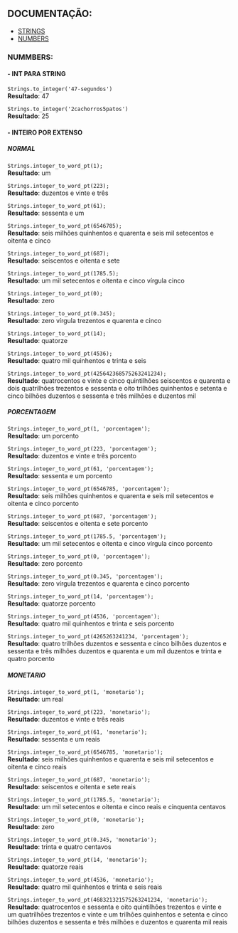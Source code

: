 ## DOCUMENTAÇÃO:

-   [STRINGS](https://github.com/maviniciuus/js-helpers/blob/master/doc/STRINGS.md)
-   [NUMBERS](https://github.com/maviniciuus/js-helpers/blob/master/doc/NUMBERS.md)

### NUMMBERS:

#### - INT PARA STRING

`Strings.to_integer('47-segundos')`  
**Resultado**: 47

`Strings.to_integer('2cachorros5patos')`  
**Resultado**: 25

#### - INTEIRO POR EXTENSO

##### NORMAL

`Strings.integer_to_word_pt(1);`  
**Resultado**: um

`Strings.integer_to_word_pt(223);`  
**Resultado**: duzentos e vinte e três

`Strings.integer_to_word_pt(61);`  
**Resultado**: sessenta e um

`Strings.integer_to_word_pt(6546785);`  
**Resultado**: seis milhões quinhentos e quarenta e seis mil setecentos e oitenta e cinco

`Strings.integer_to_word_pt(687);`  
**Resultado**: seiscentos e oitenta e sete

`Strings.integer_to_word_pt(1785.5);`  
**Resultado**: um mil setecentos e oitenta e cinco vírgula cinco

`Strings.integer_to_word_pt(0);`  
**Resultado**: zero

`Strings.integer_to_word_pt(0.345);`  
**Resultado**: zero vírgula trezentos e quarenta e cinco

`Strings.integer_to_word_pt(14);`  
**Resultado**: quatorze

`Strings.integer_to_word_pt(4536);`  
**Resultado**: quatro mil quinhentos e trinta e seis

`Strings.integer_to_word_pt(425642368575263241234);`  
**Resultado**: quatrocentos e vinte e cinco quintilhões seiscentos e quarenta e dois quatrilhões trezentos e sessenta e oito trilhões quinhentos e setenta e cinco bilhões duzentos e sessenta e três milhões e duzentos mil

##### PORCENTAGEM

`Strings.integer_to_word_pt(1, 'porcentagem');`  
**Resultado**: um porcento

`Strings.integer_to_word_pt(223, 'porcentagem');`  
**Resultado**: duzentos e vinte e três porcento

`Strings.integer_to_word_pt(61, 'porcentagem');`  
**Resultado**: sessenta e um porcento

`Strings.integer_to_word_pt(6546785, 'porcentagem');`  
**Resultado**: seis milhões quinhentos e quarenta e seis mil setecentos e oitenta e cinco porcento

`Strings.integer_to_word_pt(687, 'porcentagem');`  
**Resultado**: seiscentos e oitenta e sete porcento

`Strings.integer_to_word_pt(1785.5, 'porcentagem');`  
**Resultado**: um mil setecentos e oitenta e cinco vírgula cinco porcento

`Strings.integer_to_word_pt(0, 'porcentagem');`  
**Resultado**: zero porcento

`Strings.integer_to_word_pt(0.345, 'porcentagem');`  
**Resultado**: zero vírgula trezentos e quarenta e cinco porcento

`Strings.integer_to_word_pt(14, 'porcentagem');`  
**Resultado**: quatorze porcento

`Strings.integer_to_word_pt(4536, 'porcentagem');`  
**Resultado**: quatro mil quinhentos e trinta e seis porcento

`Strings.integer_to_word_pt(4265263241234, 'porcentagem');`  
**Resultado**: quatro trilhões duzentos e sessenta e cinco bilhões duzentos e sessenta e três milhões duzentos e quarenta e um mil duzentos e trinta e quatro porcento

##### MONETARIO

`Strings.integer_to_word_pt(1, 'monetario');`  
**Resultado**: um real

`Strings.integer_to_word_pt(223, 'monetario');`  
**Resultado**: duzentos e vinte e três reais

`Strings.integer_to_word_pt(61, 'monetario');`  
**Resultado**: sessenta e um reais

`Strings.integer_to_word_pt(6546785, 'monetario');`  
**Resultado**: seis milhões quinhentos e quarenta e seis mil setecentos e oitenta e cinco reais

`Strings.integer_to_word_pt(687, 'monetario');`  
**Resultado**: seiscentos e oitenta e sete reais

`Strings.integer_to_word_pt(1785.5, 'monetario');`  
**Resultado**: um mil setecentos e oitenta e cinco reais e cinquenta centavos

`Strings.integer_to_word_pt(0, 'monetario');`  
**Resultado**: zero

`Strings.integer_to_word_pt(0.345, 'monetario');`  
**Resultado**: trinta e quatro centavos

`Strings.integer_to_word_pt(14, 'monetario');`  
**Resultado**: quatorze reais

`Strings.integer_to_word_pt(4536, 'monetario');`  
**Resultado**: quatro mil quinhentos e trinta e seis reais

`Strings.integer_to_word_pt(468321321575263241234, 'monetario');`  
**Resultado**: quatrocentos e sessenta e oito quintilhões trezentos e vinte e um quatrilhões trezentos e vinte e um trilhões quinhentos e setenta e cinco bilhões duzentos e sessenta e três milhões e duzentos e quarenta mil reais

